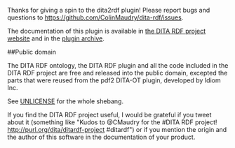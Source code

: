 Thanks for giving a spin to the dita2rdf plugin! Please report bugs and questions to https://github.com/ColinMaudry/dita-rdf/issues.

The documentation of this plugin is available in [the DITA RDF project website](http://purl.org/dita/ditardf-project#concept/ditaot-plugin.html) and in the [plugin archive](dita2rdf-ditaot-plugin.zip).

##Public domain

The DITA RDF ontology, the DITA RDF plugin and all the code included in the DITA RDF project are free and released into the public domain, excepted the parts that were reused from the pdf2 DITA-OT plugin, developed by Idiom Inc.

See [UNLICENSE](UNLICENSE) for the whole shebang.

If you find the DITA RDF project useful, I would be grateful if you tweet about it (something like "Kudos to @CMaudry for the #DITA RDF project! http://purl.org/dita/ditardf-project #ditardf") or if you mention the origin and the author of this software in the documentation of your product.
